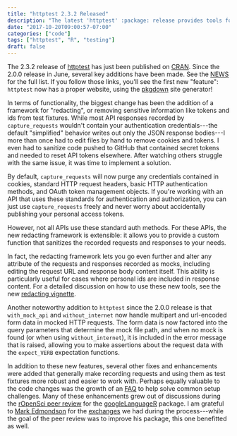 ```yaml
---
title: "httptest 2.3.2 Released"
description: "The latest 'httptest' :package: release provides tools for automatically redacting sensitive information from your test fixtures so that you never accidentally publish your auth tokens. It also includes a number of smaller fixes and enhancements based on user suggestions."
date: "2017-10-20T09:00:57-07:00"
categories: ["code"]
tags: ["httptest", "R", "testing"]
draft: false
---
```


The 2.3.2 release of [httptest](https://enpiar.com/r/httptest/) has just been published on [CRAN](https://cran.r-project.org/package=httptest). Since the 2.0.0 release in June, several key additions have been made. See the [NEWS](https://enpiar.com/r/httptest/news/) for the full list. If you follow those links, you'll see the first new "feature": `httptest` now has a proper website, using the [pkgdown](http://pkgdown.r-lib.org/) site generator!

In terms of functionality, the biggest change has been the addition of a framework for "redacting", or removing sensitive information like tokens and ids from test fixtures. While most API responses recorded by `capture_requests` wouldn't contain your authentication credentials---the default "simplified" behavior writes out only the JSON response bodies---I more than once had to edit files by hand to remove cookies and tokens. I even had to sanitize code pushed to GitHub that contained secret tokens and needed to reset API tokens elsewhere. After watching others struggle with the same issue, it was time to implement a solution.

By default, `capture_requests` will now purge any credentials contained in cookies, standard HTTP request headers, basic HTTP authentication methods, and OAuth token management objects. If you're working with an API that uses these standards for authentication and authorization, you can just use `capture_requests` freely and never worry about accidentally publishing your personal access tokens.

However, not all APIs use these standard auth methods. For these APIs, the new redacting framework is extensible: it allows you to provide a custom function that sanitizes the recorded requests and responses to your needs.

In fact, the redacting framework lets you go even further and alter any attribute of the requests and responses recorded as mocks, including editing the request URL and response body content itself. This ability is particularly useful for cases where personal ids are included in response content. For a detailed discussion on how to use these new tools, see the new [redacting vignette](http://enpiar.com/r/httptest/articles/redacting.html).

Another noteworthy addition to `httptest` since the 2.0.0 release is that `with_mock_api` and `without_internet` now handle multipart and url-encoded form data in mocked HTTP requests. The form data is now factored into the query parameters that determine the mock file path, and when no mock is found (or when using `without_internet`), it is included in the error message that is raised, allowing you to make assertions about the request data with the `expect_VERB` expectation functions.

In addition to these new features, several other fixes and enhancements were added that generally make recording requests and using them as test fixtures more robust and easier to work with. Perhaps equally valuable to the code changes was the growth of an [FAQ](http://enpiar.com/r/httptest/index.html#faq) to help solve common setup challenges. Many of these enhancements grew out of discussions during the [rOpenSci peer review](https://ropensci.org/blog/2016/03/28/software-review) for the [googleLanguageR](https://github.com/ropensci/googleLanguageR) package. I am grateful to [Mark Edmondson](https://twitter.com/HoloMarkeD) for the [exchanges](https://github.com/ropensci/onboarding/issues/127) we had during the process---while the goal of the peer review was to improve his package, this one benefitted as well.
